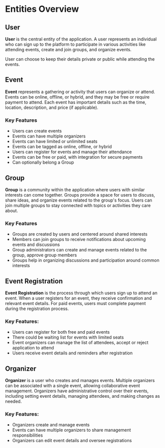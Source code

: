 # Entities Overview

## User

**User** is the central entity of the application. A user represents an individual who can sign up to the platform
to participate in various activities like attending events, create and join groups, and organize events.

User can choose to keep their details private or public while attending the events.

## Event

**Event** represents a gathering or activity that users can organize or attend. Events can be online, offline, or hybrid,
and they may be free or require payment to attend. Each event has important details such as the time, location,
description, and price (if applicable).

### Key Features

- Users can create events
- Events can have multiple organizers
- Events can have limited or unlimited seats
- Events can be tagged as online, offline, or hybrid
- Users can register for events and manage their attendance
- Events can be free or paid, with integration for secure payments
- Can optionally belong a Group

## Group

**Group** is a community within the application where users with similar interests can come together. Groups provide
a space for users to discuss, share ideas, and organize events related to the group's focus. Users can join multiple
groups to stay connected with topics or activities they care about.

### Key Features

- Groups are created by users and centered around shared interests
- Members can join groups to receive notifications about upcoming events and discussions
- Group administrators can create and manage events related to the group, approve group members
- Groups help in organizing discussions and participation around common interests

## Event Registration

**Event Registration** is the process through which users sign up to attend an event. When a user registers for an event,
they receive confirmation and relevant event details. For paid events, users must complete payment
during the registration process.

### Key Features:

- Users can register for both free and paid events
- There could be waiting list for events with limited seats
- Event organizers can manage the list of attendees, accept or reject application to attend
- Users receive event details and reminders after registration

## Organizer

**Organizer** is a user who creates and manages events. Multiple organizers can be associated with a single event,
allowing collaborative event management. Organizers have administrative control over their events, including setting
event details, managing attendees, and making changes as needed.

### Key Features:

- Organizers create and manage events
- Events can have multiple organizers to share management responsibilities
- Organizers can edit event details and oversee registrations
